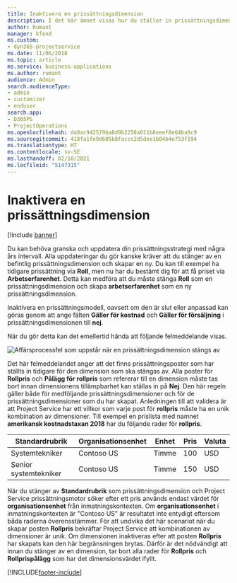 ```yaml
---
title: Inaktivera en prissättningsdimension
description: I det här ämnet visas hur du ställer in prissättningsdimensioner i Project Service-lösningen.
author: Rumant
manager: kfend
ms.custom:
- dyn365-projectservice
ms.date: 11/06/2018
ms.topic: article
ms.service: business-applications
ms.author: rumant
audience: Admin
search.audienceType:
- admin
- customizer
- enduser
search.app:
- D365PS
- ProjectOperations
ms.openlocfilehash: da0ac942579ba8d9b2258a011b8eeef8e64ba9c9
ms.sourcegitcommit: 418fa1fe9d605b8faccc2d5dee1b04b4e753f194
ms.translationtype: HT
ms.contentlocale: sv-SE
ms.lasthandoff: 02/10/2021
ms.locfileid: "5147315"
---
```

# <a name="turn-off-a-pricing-dimension"></a>Inaktivera en prissättningsdimension

[!include [banner](../includes/psa-now-project-operations.md)]

Du kan behöva granska och uppdatera din prissättningsstrategi med några års intervall. Alla uppdateringar du gör kanske kräver att du stänger av en befintlig prissättningsdimension och skapar en ny. Du kan till exempel ha tidigare prissättning via **Roll**, men nu har du bestämt dig för att få priset via **Arbetserfarenhet**. Detta kan medföra att du måste stänga **Roll** som en prissättningsdimension och skapa **arbetserfarenhet** som en ny prissättningsdimension. 

Inaktivera en prissättningsmodell, oavsett om den är slut eller anpassad kan göras genom att ange fälten **Gäller för kostnad** och **Gäller för försäljning** i prissättningsdimensionen till **nej**.

När du gör detta kan det emellertid hända att följande felmeddelande visas.

![Affärsprocessfel som uppstår när en prissättningsdimension stängs av](media/Business-Process-Error.png)


Det här felmeddelandet anger att det finns prissättningsposter som har ställts in tidigare för den dimension som ska stängas av. Alla poster för **Rollpris** och **Pålägg för rollpris** som refererar till en dimension måste tas bort innan dimensionens tillämpbarhet kan ställas in på **Nej**. Den här regeln gäller både för medföljande prissättningsdimensioner och för de prissättningsdimensioner som du har skapat. Anledningen till att validera är att Project Service har ett villkor som varje post för **rollpris** måste ha en unik kombination av dimensioner. Till exempel en prislista med namnet **amerikansk kostnadstaxan 2018** har du följande rader för **rollpris**. 

| Standardrubrik         | Organisationsenhet    |Enhet   |Pris  |Valuta  |
| -----------------------|-------------|-------|-------|----------|
| Systemtekniker|Contoso US|Timme| 100|USD|
| Senior systemtekniker|Contoso US|Timme| 150| USD|


När du stänger av **Standardrubrik** som prissättningsdimension och Project Service prissättningsmotor söker efter ett pris används endast värdet för **organisationsenhet** från inmatningskontexten. Om **organisationsenhet** i inmatningskontexten är "Contoso US" är resultatet inte entydigt eftersom båda raderna överensstämmer. För att undvika det här scenariot när du skapar posten **Rollpris** bekräftar Project Service att kombinationen av dimensioner är unik. Om dimensionen inaktiveras efter att posten **Rollpris** har skapats kan den här begränsningen brytas. Därför är det nödvändigt att innan du stänger av en dimension, tar bort alla rader för **Rollpris** och **Rollprispålägg** som har det dimensionsvärdet ifyllt.



[!INCLUDE[footer-include](../includes/footer-banner.md)]